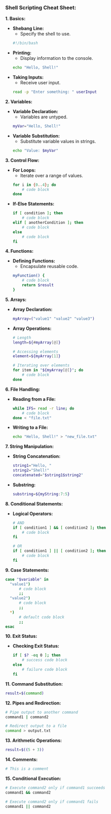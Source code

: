 ### **Shell Scripting Cheat Sheet:**

**1. Basics:**
   - **Shebang Line:**
     - Specify the shell to use.
     ```bash
     #!/bin/bash
     ```
   - **Printing:**
     - Display information to the console.
     ```bash
     echo "Hello, Shell!"
     ```
   - **Taking Inputs:**
     - Receive user input.
     ```bash
     read -p "Enter something: " userInput
     ```

**2. Variables:**
   - **Variable Declaration:**
     - Variables are untyped.
     ```bash
     myVar="Hello, Shell!"
     ```
   - **Variable Substitution:**
     - Substitute variable values in strings.
     ```bash
     echo "Value: $myVar"
     ```

**3. Control Flow:**
   - **For Loops:**
     - Iterate over a range of values.
     ```bash
     for i in {0..4}; do
         # code block
     done
     ```
   - **If-Else Statements:**
     ```bash
     if [ condition ]; then
         # code block
     elif [ anotherCondition ]; then
         # code block
     else
         # code block
     fi
     ```

**4. Functions:**
   - **Defining Functions:**
     - Encapsulate reusable code.
     ```bash
     myFunction() {
         # code block
         return $result
     }
     ```

**5. Arrays:**
   - **Array Declaration:**
     ```bash
     myArray=("value1" "value2" "value3")
     ```
   - **Array Operations:**
     ```bash
     # Length
     length=${#myArray[@]}

     # Accessing elements
     element=${myArray[1]}

     # Iterating over elements
     for item in "${myArray[@]}"; do
         # code block
     done
     ```

**6. File Handling:**
   - **Reading from a File:**
     ```bash
     while IFS= read -r line; do
         # code block
     done < "file.txt"
     ```
   - **Writing to a File:**
     ```bash
     echo "Hello, Shell!" > "new_file.txt"
     ```

**7. String Manipulation:**
   - **String Concatenation:**
     ```bash
     string1="Hello, "
     string2="Shell!"
     concatenated="$string1$string2"
     ```
   - **Substring:**
     ```bash
     substring=${myString:7:5}
     ```

**8. Conditional Statements:**
   - **Logical Operators:**
     ```bash
     # AND
     if [ condition1 ] && [ condition2 ]; then
         # code block
     fi

     # OR
     if [ condition1 ] || [ condition2 ]; then
         # code block
     fi
     ```

**9. Case Statements:**
   ```bash
   case "$variable" in
     "value1")
         # code block
         ;;
     "value2")
         # code block
         ;;
     *)
         # default code block
         ;;
   esac
   ```

**10. Exit Status:**
   - **Checking Exit Status:**
     ```bash
     if [ $? -eq 0 ]; then
         # success code block
     else
         # failure code block
     fi
     ```

**11. Command Substitution:**
   ```bash
   result=$(command)
   ```

**12. Pipes and Redirection:**
   ```bash
   # Pipe output to another command
   command1 | command2

   # Redirect output to a file
   command > output.txt
   ```

**13. Arithmetic Operations:**
   ```bash
   result=$((5 + 3))
   ```

**14. Comments:**
   ```bash
   # This is a comment
   ```

**15. Conditional Execution:**
   ```bash
   # Execute command2 only if command1 succeeds
   command1 && command2

   # Execute command2 only if command1 fails
   command1 || command2
   ```

